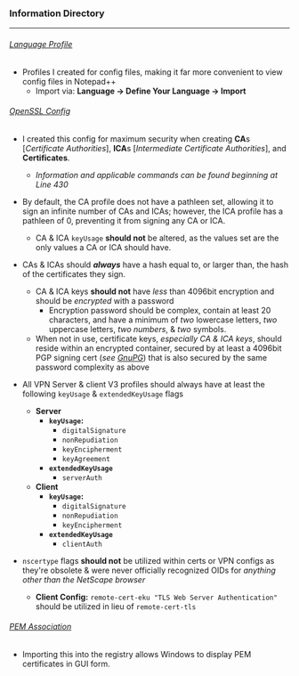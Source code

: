 ### Information Directory ###
---
###### [Language Profile](Notepad++%20OpenSSL%20Language%20Profile.xml) ######
- Profiles I created for config files, making it far more convenient to view config files in Notepad++
  - Import via: **Language -> Define Your Language -> Import**


###### [OpenSSL Config](openssl.cnf) ######
- I created this config for maximum security when creating **CA**s [_Certificate Authorities_], **ICA**s [_Intermediate Certificate Authorities_], and **Certificates**.
  - _Information and applicable commands can be found beginning at Line 430_

- By default, the CA profile does not have a pathleen set, allowing it to sign an infinite number of CAs and ICAs; however, the ICA profile has a pathleen of 0, preventing it from signing any CA or ICA.
  - CA & ICA `keyUsage` **should not** be altered, as the values set are the only values a CA or ICA should have.

- CAs & ICAs should **_always_** have a hash equal to, or larger than, the hash of the certificates they sign.
  - CA & ICA keys **should not** have _less_ than 4096bit encryption and should be _encrypted_ with a password
    - Encryption password should be complex, contain at least 20 characters, and have a minimum of _two_ lowercase letters, _two_ uppercase letters, _two numbers_, & _two_ symbols.
  - When not in use, certificate keys, _especially CA & ICA keys_, should reside within an encrypted container, secured by at least a 4096bit PGP signing cert (_see [GnuPG](https://www.gnupg.org/)_) that is also secured by the same password complexity as above

- All VPN Server & client V3 profiles should always have at least the following `keyUsage` & `extendedKeyUsage` flags
  - **Server**
    - **`keyUsage`:**
      - `digitalSignature`
      - `nonRepudiation`
      - `keyEncipherment`
      - `keyAgreement`
    - **`extendedKeyUsage`**
      - `serverAuth`
  - **Client**
    - **`keyUsage`:**
      - `digitalSignature`
      - `nonRepudiation`
      - `keyEncipherment`
    - **`extendedKeyUsage`**
      - `clientAuth`
- `nscertype` flags **should not** be utilized within certs or VPN configs as they're obsolete & were never officially recognized OIDs for _anything other than the NetScape browser_
  - **Client Config:** `remote-cert-eku "TLS Web Server Authentication"` should be utilized in lieu of `remote-cert-tls`


###### [PEM Association](PEM%20Association.reg) ######
  - Importing this into the registry allows Windows to display PEM certificates in GUI form.

